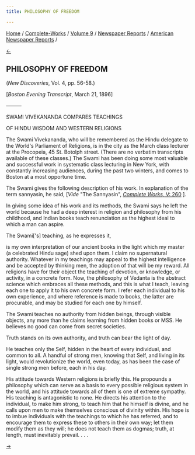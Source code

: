 ```yaml
---
title: PHILOSOPHY OF FREEDOM

---
```

<div>

[Home](../../../../index.htm) /
[Complete-Works](../../../complete_works.htm) / [Volume
9](../../volume_9_contents.htm) / [Newspaper
Reports](../newspaper_reports_contents.htm) / [American Newspaper
Reports](american_newspaper_contents.htm) /

[←](44_news_tribune_mar_16_1896.htm)

## PHILOSOPHY OF FREEDOM

(*New Discoveries*, Vol. 4, pp. 56-58.)

\[*Boston Evening Transcript*, March 21, 1896\]

———

SWAMI VIVEKANANDA COMPARES TEACHINGS

OF HINDU WISDOM AND WESTERN RELIGIONS

The Swami Vivekananda, who will be remembered as the Hindu delegate to
the World's Parliament of Religions, is in the city as the March class
lecturer at the Procopeia, 45 St. Botolph street. (There are no verbatim
transcripts available of these classes.) The Swami has been doing some
most valuable and successful work in systematic class lecturing in New
York, with constantly increasing audiences, during the past two winters,
and comes to Boston at a most opportune time.

The Swami gives the following description of his work. In explanation of
the term sannyasin, he said, \[*Vide* "The Sannyasin", [*Complete
Works*, V:
260](../../../volume_5/notes_from_lectures_and_discourses/the_sannyasin.htm)
\].

In giving some idea of his work and its methods, the Swami says he left
the world because he had a deep interest in religion and philosophy from
his childhood, and Indian books teach renunciation as the highest ideal
to which a man can aspire.

The Swami\['s\] teaching, as he expresses it,

is my own interpretation of our ancient books in the light which my
master (a celebrated Hindu sage) shed upon them. I claim no supernatural
authority. Whatever in my teachings may appeal to the highest
intelligence and be accepted by thinking men, the adoption of that will
be my reward. All religions have for their object the teaching of
devotion, or knowledge, or activity, in a concrete form. Now, the
philosophy of Vedanta is the abstract science which embraces all these
methods, and this is what I teach, leaving each one to apply it to his
own concrete form. I refer each individual to his own experience, and
where reference is made to books, the latter are procurable, and may be
studied for each one by himself.

The Swami teaches no authority from hidden beings, through visible
objects, any more than he claims learning from hidden books or MSS. He
believes no good can come from secret societies.

Truth stands on its own authority, and truth can bear the light of day.

He teaches only the Self, hidden in the heart of every individual, and
common to all. A handful of strong men, knowing that Self, and living in
its light, would revolutionize the world, even today, as has been the
case of single strong men before, each in his day.

His attitude towards Western religions is briefly this. He propounds a
philosophy which can serve as a basis to every possible religious system
in the world, and his attitude towards all of them is one of extreme
sympathy. His teaching is antagonistic to none. He directs his attention
to the individual, to make him strong, to teach him that he himself is
divine, and he calls upon men to make themselves conscious of divinity
within. His hope is to imbue individuals with the teachings to which he
has referred, and to encourage them to express these to others in their
own way; let them modify them as they will; he does not teach them as
dogmas; truth, at length, must inevitably prevail. . . .

[→](46_boston_daily_globe_mar_24_1896.htm)

</div>
